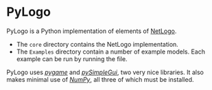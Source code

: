 # PyLogo

PyLogo is a Python implementation of elements of [NetLogo](https://ccl.northwestern.edu/netlogo/).

* The `core` directory contains the NetLogo implementation.
* The `Examples` directory contain a number of example models. Each example can be run by running the file.

PyLogo uses [_pygame_](https://www.pygame.org/docs/) and [_pySimpleGui_](https://pysimplegui.readthedocs.io/en/latest/), two very nice libraries. It also makes minimal use of [_NumPy_](https://numpy.org/), all three of which must be installed.
